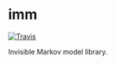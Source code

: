 # imm

[![Travis](https://img.shields.io/travis/com/EBI-Metagenomics/imm.svg)](https://travis-ci.com/EBI-Metagenomics/imm)

Invisible Markov model library.

